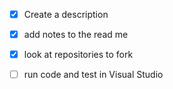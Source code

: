 - [x] Create a description
- [x] add notes to the read me
- [x] look at repositories to fork
- [ ] run code and test in Visual Studio 

